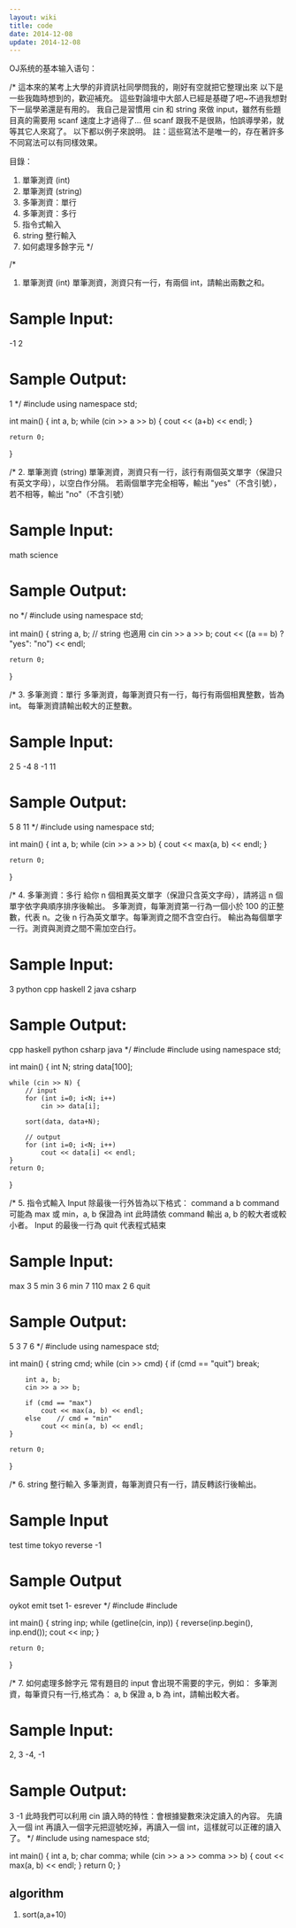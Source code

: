 ```yaml
---
layout: wiki
title: code
date: 2014-12-08
update: 2014-12-08
---
```


OJ系统的基本输入语句：

/*
這本來的某考上大學的非資訊社同學問我的，剛好有空就把它整理出來
以下是一些我臨時想到的，歡迎補充。
這些對論壇中大部人已經是基礎了吧~不過我想對下一屆學弟還是有用的。
我自己是習慣用 cin 和 string 來做 input，雖然有些題目真的需要用 scanf 速度上才過得了…
但 scanf 跟我不是很熟，怕誤導學弟，就等其它人來寫了。
以下都以例子來說明。
註：這些寫法不是唯一的，存在著許多不同寫法可以有同樣效果。

目錄：
1. 單筆測資 (int)
2. 單筆測資 (string)
3. 多筆測資：單行
4. 多筆測資：多行
5. 指令式輸入
6. string 整行輸入
7. 如何處理多餘字元
*/

/*
1. 單筆測資 (int)
單筆測資，測資只有一行，有兩個 int，請輸出兩數之和。
# Sample Input:
-1 2
# Sample Output:
1
*/
#include <iostream>
using namespace std;

int main() {
    int a, b;
    while (cin >> a >> b) {
        cout << (a+b) << endl;
    }
        
    return 0;
}

/*
2. 單筆測資 (string)
單筆測資，測資只有一行，該行有兩個英文單字（保證只有英文字母），以空白作分隔。
若兩個單字完全相等，輸出 "yes"（不含引號），若不相等，輸出 "no"（不含引號）
# Sample Input:
math science
# Sample Output:
no
*/
#include <iostream>
using namespace std;

int main() {
    string a, b;
    // string 也適用 cin
    cin >> a >> b;
    cout << ((a == b) ? "yes": "no") << endl;
    
    return 0;
}

/*
3. 多筆測資：單行
多筆測資，每筆測資只有一行，每行有兩個相異整數，皆為 int。
每筆測資請輸出較大的正整數。
# Sample Input:
2 5
-4 8
-1 11
# Sample Output:
5
8
11
*/
#include <iostream>
using namespace std;

int main() {
    int a, b;
    while (cin >> a >> b) {
        cout << max(a, b) << endl;
    }
    
    return 0;
}

/* 
4. 多筆測資：多行
給你 n 個相異英文單字（保證只含英文字母），請將這 n 個單字依字典順序排序後輸出。
多筆測資，每筆測資第一行為一個小於 100 的正整數，代表 n。之後 n 行為英文單字。每筆測資之間不含空白行。
輸出為每個單字一行。測資與測資之間不需加空白行。
# Sample Input:
3
python
cpp
haskell
2
java
csharp
# Sample Output:
cpp
haskell
python
csharp
java
*/
#include <iostream>
#include <algorithm>
using namespace std;

int main() {
    int N;
    string data[100];
    
    while (cin >> N) {
        // input
        for (int i=0; i<N; i++)
            cin >> data[i];
        
        sort(data, data+N);
        
        // output
        for (int i=0; i<N; i++)
            cout << data[i] << endl;
    }
    return 0;
}

/*
5. 指令式輸入
Input 除最後一行外皆為以下格式：
command a b
command 可能為 max 或 min，a, b 保證為 int
此時請依 command 輸出 a, b 的較大者或較小者。
Input 的最後一行為
quit
代表程式結束
# Sample Input:
max 3 5
min 3 6
min 7 110
max 2 6
quit
# Sample Output:
5
3
7
6
*/
#include <iostream>
using namespace std;

int main() {
    string cmd;
    while (cin >> cmd) {
        if (cmd == "quit") break;
        
        int a, b;
        cin >> a >> b;
        
        if (cmd == "max")
            cout << max(a, b) << endl;
        else    // cmd = "min"
            cout << min(a, b) << endl;
    }
    
    return 0;
}

/*
6. string 整行輸入
多筆測資，每筆測資只有一行，請反轉該行後輸出。
# Sample Input
test time tokyo
reverse -1
# Sample Output
oykot emit tset
1- esrever
*/
#include <iostream>
#include <algorithm>

int main() {
    string inp;
    while (getline(cin, inp)) {
        reverse(inp.begin(), inp.end());
        cout << inp;
    }
    
    return 0;
}

/*
7. 如何處理多餘字元
常有題目的 input 會出現不需要的字元，例如：
多筆測資，每筆資只有一行,格式為：
a, b
保證 a, b 為 int，請輸出較大者。
# Sample Input:
2, 3
-4, -1
# Sample Output:
3
-1
此時我們可以利用 cin 讀入時的特性：會根據變數來決定讀入的內容。
先讀入一個 int 再讀入一個字元把逗號吃掉，再讀入一個 int，這樣就可以正確的讀入了。
*/
#include <iostream>
using namespace std;

int main() {
    int a, b;
    char comma;
    while (cin >> a >> comma >> b) {
        cout << max(a, b) << endl;
    }
    return 0;
}

## algorithm
1. sort(a,a+10)
